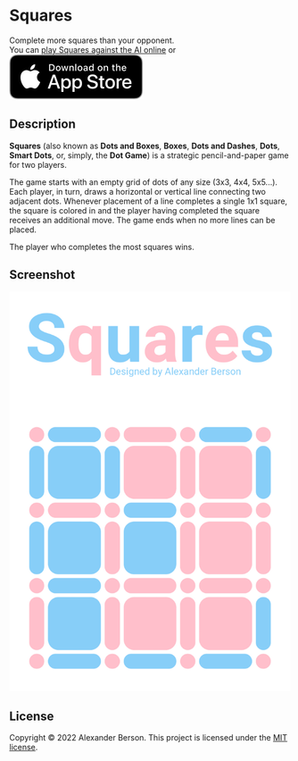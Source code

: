 # Squares

Complete more squares than your opponent.<br> 
You can [play Squares against the AI online](https://alex-berson.github.io/squares/) or <br>
[<img src="images/Download_on_the_App_Store_Badge_US-UK_RGB_blk_092917.svg">](https://apps.apple.com/us/app/id1637793126)

## Description

**Squares** (also known as **Dots and Boxes**, **Boxes**, **Dots and Dashes**, **Dots**, **Smart Dots**, or, simply, the **Dot Game**) is a strategic pencil-and-paper game for two players. 

The game starts with an empty grid of dots of any size (3x3, 4x4, 5x5...). Each player, in turn, draws a horizontal or vertical line connecting two adjacent dots. Whenever placement of a line completes a single 1x1 square, the square is colored in and the player having completed the square receives an additional move. The game ends when no more lines can be placed.

The player who completes the most squares wins.

## Screenshot

<p align="center">
  <img src="images/screenshot.png" alt="Screenshot">
</p>

## License

Copyright &copy; 2022 Alexander Berson. This project is licensed under the [MIT license](LICENSE.txt "MIT License").

